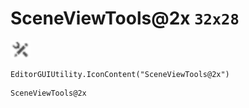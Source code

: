 # SceneViewTools@2x `32x28`
<img src="/img/SceneViewTools.png" width=32 height=28>

``` CSharp
EditorGUIUtility.IconContent("SceneViewTools@2x")
```
```
SceneViewTools@2x
```
